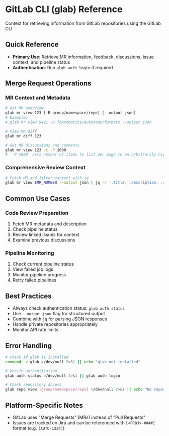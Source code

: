 # GitLab CLI (glab) Reference

Context for retrieving information from GitLab repositories using the GitLab CLI.

## Quick Reference

- **Primary Use**: Retrieve MR information, feedback, discussions,
  issue context, and pipeline status
- **Authentication**: Run `glab auth login` if required

## Merge Request Operations

### MR Context and Metadata

```bash
# Get MR overview
glab mr view 123 [-R group/namespace/repo] [--output json]
# Example:
# glab mr view 9421 -R foxrobotics/autonomy/foxbots --output json

# View MR diff
glab mr diff 123

# Get MR discussions and comments
glab mr view 123 -c -P 1000
# `-P 1000` sets number of items to list per page to an arbitrarily high limit
```

### Comprehensive Review Context

```bash
# Fetch MR and filter context with jq
glab mr view $MR_NUMBER --output json | jq -r '.title, .description, .source_branch, .target_branch, .state, .pipeline'
```

## Common Use Cases

### Code Review Preparation

1. Fetch MR metadata and description
2. Check pipeline status
3. Review linked issues for context
4. Examine previous discussions

### Pipeline Monitoring

1. Check current pipeline status
2. View failed job logs
3. Monitor pipeline progress
4. Retry failed pipelines

## Best Practices

- Always check authentication status: `glab auth status`
- Use `--output json` flag for structured output
- Combine with `jq` for parsing JSON responses
- Handle private repositories appropriately
- Monitor API rate limits

## Error Handling

```bash
# Check if glab is installed
command -v glab >/dev/null 2>&1 || echo "glab not installed"

# Verify authentication
glab auth status >/dev/null 2>&1 || glab auth login

# Check repository access
glab repo view [group/namespace/repo] >/dev/null 2>&1 || echo "No repository access"
```

## Platform-Specific Notes

- GitLab uses "Merge Requests" (MRs) instead of "Pull Requests"
- Issues are tracked on Jira and can be referenced with `[<PROJ>-####]` format (e.g. `[AUTO-1234]`)
